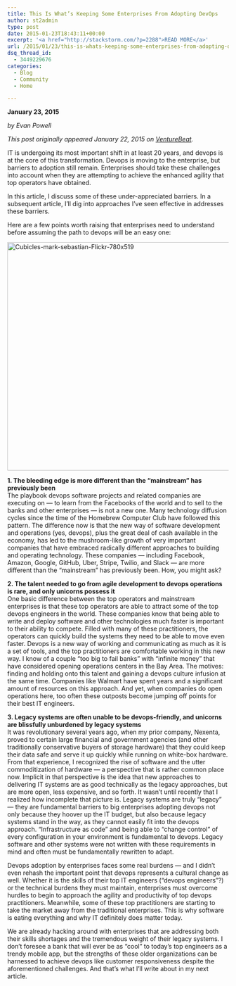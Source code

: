 ```yaml
---
title: This Is What’s Keeping Some Enterprises From Adopting DevOps
author: st2admin
type: post
date: 2015-01-23T18:43:11+00:00
excerpt: '<a href="http://stackstorm.com/?p=2288">READ MORE</a>'
url: /2015/01/23/this-is-whats-keeping-some-enterprises-from-adopting-devops/
dsq_thread_id:
  - 3449229676
categories:
  - Blog
  - Community
  - Home

---
```

**January 23, 2015**

_by Evan Powell_

<p class="p1">
  <span class="s1"><i>This post originally appeared January 22, 2015 on </i><a href="http://venturebeat.com/2015/01/22/this-is-whats-keeping-some-enterprises-from-adopting-devops/"><span class="s2"><i>VentureBeat</i></span></a><i>.</i></span>
</p>

IT is undergoing its most important shift in at least 20 years, and devops is at the core of this transformation. Devops is moving to the enterprise, but barriers to adoption still remain. Enterprises should take these challenges into account when they are attempting to achieve the enhanced agility that top operators have obtained.

In this article, I discuss some of these under-appreciated barriers. In a subsequent article, I’ll dig into approaches I’ve seen effective in addresses these barriers.

Here are a few points worth raising that enterprises need to understand before assuming the path to devops will be an easy one:

<!--more-->

<img loading="lazy" class="alignnone wp-image-2290 size-full" src="http://stackstorm.com/wp/wp-content/uploads/2015/01/Cubicles-mark-sebastian-Flickr-780x519.jpg" alt="Cubicles-mark-sebastian-Flickr-780x519" width="780" height="519" srcset="https://stackstorm.com/wp/wp-content/uploads/2015/01/Cubicles-mark-sebastian-Flickr-780x519.jpg 780w, https://stackstorm.com/wp/wp-content/uploads/2015/01/Cubicles-mark-sebastian-Flickr-780x519-300x199.jpg 300w" sizes="(max-width: 780px) 100vw, 780px" /> 

**1. The bleeding edge is more different than the “mainstream” has previously been**  
The playbook devops software projects and related companies are executing on — to learn from the Facebooks of the world and to sell to the banks and other enterprises — is not a new one. Many technology diffusion cycles since the time of the Homebrew Computer Club have followed this pattern. The difference now is that the new way of software development and operations (yes, devops), plus the great deal of cash available in the economy, has led to the mushroom-like growth of very important companies that have embraced radically different approaches to building and operating technology. These companies — including Facebook, Amazon, Google, GitHub, Uber, Stripe, Twilio, and Slack — are more different than the “mainstream” has previously been. How, you might ask?

**2. The talent needed to go from agile development to devops operations is rare, and only unicorns possess it**  
One basic difference between the top operators and mainstream enterprises is that these top operators are able to attract some of the top devops engineers in the world. These companies know that being able to write and deploy software and other technologies much faster is important to their ability to compete. Filled with many of these practitioners, the operators can quickly build the systems they need to be able to move even faster. Devops is a new way of working and communicating as much as it is a set of tools, and the top practitioners are comfortable working in this new way. I know of a couple “too big to fail banks” with “infinite money” that have considered opening operations centers in the Bay Area. The motives: finding and holding onto this talent and gaining a devops culture infusion at the same time. Companies like Walmart have spent years and a significant amount of resources on this approach. And yet, when companies do open operations here, too often these outposts become jumping off points for their best IT engineers.

**3. Legacy systems are often unable to be devops-friendly, and unicorns are blissfully unburdened by legacy systems**  
It was revolutionary several years ago, when my prior company, Nexenta, proved to certain large financial and government agencies (and other traditionally conservative buyers of storage hardware) that they could keep their data safe and serve it up quickly while running on white-box hardware. From that experience, I recognized the rise of software and the utter commoditization of hardware — a perspective that is rather common place now. Implicit in that perspective is the idea that new approaches to delivering IT systems are as good technically as the legacy approaches, but are more open, less expensive, and so forth. It wasn’t until recently that I realized how incomplete that picture is. Legacy systems are truly “legacy” — they are fundamental barriers to big enterprises adopting devops not only because they hoover up the IT budget, but also because legacy systems stand in the way, as they cannot easily fit into the devops approach. “Infrastructure as code” and being able to “change control” of every configuration in your environment is fundamental to devops. Legacy software and other systems were not written with these requirements in mind and often must be fundamentally rewritten to adapt.

Devops adoption by enterprises faces some real burdens — and I didn’t even rehash the important point that devops represents a cultural change as well. Whether it is the skills of their top IT engineers (“devops engineers”?) or the technical burdens they must maintain, enterprises must overcome hurdles to begin to approach the agility and productivity of top devops practitioners. Meanwhile, some of these top practitioners are starting to take the market away from the traditional enterprises. This is why software is eating everything and why IT definitely does matter today.

We are already hacking around with enterprises that are addressing both their skills shortages and the tremendous weight of their legacy systems. I don’t foresee a bank that will ever be as “cool” to today’s top engineers as a trendy mobile app, but the strengths of these older organizations can be harnessed to achieve devops like customer responsiveness despite the aforementioned challenges. And that’s what I’ll write about in my next article.  
&nbsp;